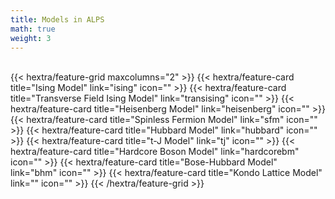 ```yaml
---
title: Models in ALPS
math: true
weight: 3
---
```


<br>
{{< hextra/feature-grid maxcolumns="2" >}}
 {{< hextra/feature-card
    title="Ising Model"
    link="ising"
    icon=""
  >}}
  {{< hextra/feature-card
    title="Transverse Field Ising Model"
    link="transising"
    icon=""
  >}}
  {{< hextra/feature-card
    title="Heisenberg Model"
    link="heisenberg"
    icon=""
  >}}
  {{< hextra/feature-card
    title="Spinless Fermion Model"
    link="sfm"
    icon=""
  >}}
  {{< hextra/feature-card
    title="Hubbard Model"
    link="hubbard"
    icon=""
  >}}
  {{< hextra/feature-card
    title="t-J Model"
    link="tj"
    icon=""
  >}}
  {{< hextra/feature-card
    title="Hardcore Boson Model"
    link="hardcorebm"
    icon=""
  >}}
  {{< hextra/feature-card
    title="Bose-Hubbard Model"
    link="bhm"
    icon=""
  >}}
  {{< hextra/feature-card
    title="Kondo Lattice Model"
    link=""
    icon=""
  >}}
{{< /hextra/feature-grid >}}


